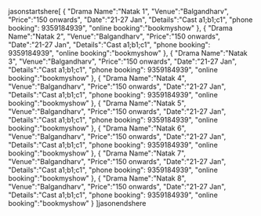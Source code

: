 jasonstartshere[
   {
      "Drama Name":"Natak 1",
      "Venue":"Balgandharv",
      "Price":"150 onwards",
      "Date":"21-27 Jan",
      "Details":"Cast a1;b1;c1",
      "phone booking": 9359184939",
      "online booking":"bookmyshow"
   },
   {
       "Drama Name":"Natak 2",
      "Venue":"Balgandharv",
      "Price":"150 onwards",
      "Date":"21-27 Jan",
      "Details":"Cast a1;b1;c1",
      "phone booking": 9359184939",
      "online booking":"bookmyshow"
   },
   {
      "Drama Name":"Natak 3",
      "Venue":"Balgandharv",
      "Price":"150 onwards",
      "Date":"21-27 Jan",
      "Details":"Cast a1;b1;c1",
      "phone booking": 9359184939",
      "online booking":"bookmyshow"
   },
   {
       "Drama Name":"Natak 4",
      "Venue":"Balgandharv",
      "Price":"150 onwards",
      "Date":"21-27 Jan",
      "Details":"Cast a1;b1;c1",
      "phone booking": 9359184939",
      "online booking":"bookmyshow"
   },
    {
       "Drama Name":"Natak 5",
      "Venue":"Balgandharv",
      "Price":"150 onwards",
      "Date":"21-27 Jan",
      "Details":"Cast a1;b1;c1",
      "phone booking": 9359184939",
      "online booking":"bookmyshow"
   },
    {
       "Drama Name":"Natak 6",
      "Venue":"Balgandharv",
      "Price":"150 onwards",
      "Date":"21-27 Jan",
      "Details":"Cast a1;b1;c1",
      "phone booking": 9359184939",
      "online booking":"bookmyshow"
   }, 
   {
       "Drama Name":"Natak 7",
      "Venue":"Balgandharv",
      "Price":"150 onwards",
      "Date":"21-27 Jan",
      "Details":"Cast a1;b1;c1",
      "phone booking": 9359184939",
      "online booking":"bookmyshow"
   },
    {
       "Drama Name":"Natak 8",
      "Venue":"Balgandharv",
      "Price":"150 onwards",
      "Date":"21-27 Jan",
      "Details":"Cast a1;b1;c1",
      "phone booking": 9359184939",
      "online booking":"bookmyshow"
   }
]jasonendshere

